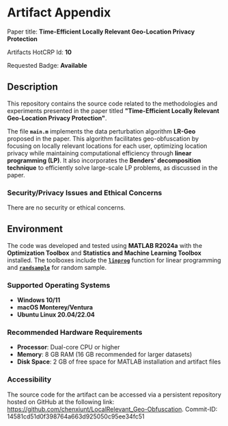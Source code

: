 # Artifact Appendix

Paper title: **Time-Efficient Locally Relevant Geo-Location Privacy Protection**

Artifacts HotCRP Id: **10**

Requested Badge: **Available**

## Description
This repository contains the source code related to the methodologies and experiments presented in the paper titled **"Time-Efficient Locally Relevant Geo-Location Privacy Protection"**.

The file **`main.m`** implements the data perturbation algorithm **LR-Geo** proposed in the paper. This algorithm facilitates geo-obfuscation by focusing on locally relevant locations for each user, optimizing location privacy while maintaining computational efficiency through **linear programming (LP)**. It also incorporates the **Benders' decomposition technique** to efficiently solve large-scale LP problems, as discussed in the paper.


### Security/Privacy Issues and Ethical Concerns
There are no security or ethical concerns.


## Environment 
The code was developed and tested using **MATLAB R2024a** with the **Optimization Toolbox** and **Statistics and Machine Learning Toolbox** installed. The toolboxes include the [**`linprog`**](https://www.mathworks.com/help/optim/ug/linprog.html) function for linear programming and [**`randsample`**](https://www.mathworks.com/help/stats/randsample.html) for random sample.

### **Supported Operating Systems**
- **Windows 10/11**
- **macOS Monterey/Ventura**
- **Ubuntu Linux 20.04/22.04**

### **Recommended Hardware Requirements**
- **Processor**: Dual-core CPU or higher
- **Memory**: 8 GB RAM (16 GB recommended for larger datasets)
- **Disk Space**: 2 GB of free space for MATLAB installation and artifact files


### Accessibility
The source code for the artifact can be accessed via a persistent repository hosted on GitHub at the following link: https://github.com/chenxiunt/LocalRelevant_Geo-Obfuscation.
Commit-ID: 14581cd51d0f398764a663d925050c95ee34fc51
